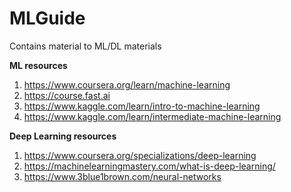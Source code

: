 # MLGuide
Contains material to ML/DL materials

**ML resources**

1.  https://www.coursera.org/learn/machine-learning
2.  https://course.fast.ai
3.  https://www.kaggle.com/learn/intro-to-machine-learning
4.  https://www.kaggle.com/learn/intermediate-machine-learning

**Deep Learning resources**
1.  https://www.coursera.org/specializations/deep-learning
2.  https://machinelearningmastery.com/what-is-deep-learning/
3.  https://www.3blue1brown.com/neural-networks
